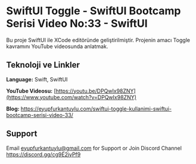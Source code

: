 
# SwiftUI Toggle - SwiftUI Bootcamp Serisi Video No:33 - SwiftUI

Bu proje SwiftUI ile XCode editöründe geliştirilmiştir. Projenin amacı Toggle kavramını YouTube videosunda anlatmak.


## Teknoloji ve Linkler

**Language:** Swift, SwiftUI

**YouTube Videosu:** [https://youtu.be/DPQwIx98ZNY](https://www.youtube.com/watch?v=DPQwIx98ZNY)

**Blog:** https://eyupfurkantuylu.com/swiftui-toggle-kullanimi-swiftui-bootcamp-serisi-video-33/



  
## Support

Email eyupfurkantuylu@gmail.com for Support or Join Discord Channel https://discord.gg/cg9E2jyPf9

  

